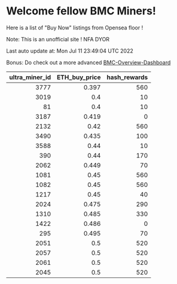 # Welcome fellow BMC Miners!
Here is a list of "Buy Now" listings from Opensea floor !

Note: This is an unofficial site ! NFA DYOR

Last auto update at: Mon Jul 11 23:49:04 UTC 2022

Bonus: Do check out a more advanced [BMC-Overview-Dashboard](https://dune.com/defifunk/BMC-Overview-Dashboard)


|   ultra_miner_id |   ETH_buy_price |   hash_rewards |
|-----------------:|----------------:|---------------:|
|             3777 |           0.397 |            560 |
|             3019 |           0.4   |             10 |
|               81 |           0.4   |             10 |
|             3187 |           0.419 |              0 |
|             2132 |           0.42  |            560 |
|             3490 |           0.435 |            100 |
|             3588 |           0.44  |             10 |
|              390 |           0.44  |            170 |
|             2062 |           0.449 |             70 |
|             1081 |           0.45  |            560 |
|             1082 |           0.45  |            560 |
|             1217 |           0.45  |             40 |
|             2024 |           0.475 |            290 |
|             1310 |           0.485 |            330 |
|             1422 |           0.486 |              0 |
|              295 |           0.495 |             70 |
|             2051 |           0.5   |            520 |
|             2057 |           0.5   |            520 |
|             2061 |           0.5   |            520 |
|             2045 |           0.5   |            520 |